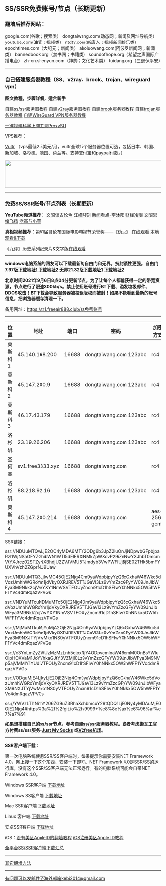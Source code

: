 ## SS/SSR免费账号/节点（长期更新）

### 翻墙后推荐网站：

google.com(谷歌；搜索类） dongtaiwang.com(动态网；新闻及网址导航类）  youtube.com(油管；视频类）  ntdtv.com(新唐人；视频新闻娱乐类）    epochtimes.com（大纪元；新闻类）  aboluowang.com(阿波罗新闻网；新闻类） bannedbook.org（禁书网；书籍类）   soundofhope.org（希望之声国际广播电台） zh-cn.shenyun.com（神韵；文化艺术类） tuidang.org（三退保平安）

***

### 自己搭建服务器教程（SS、v2ray、brook、trojan、wireguard vpn） 

**图文教程，步骤详细，适合新手**

[自建ss/ssr服务器教程](https://github.com/Alvin9999/new-pac/wiki/%E8%87%AA%E5%BB%BAss%E6%9C%8D%E5%8A%A1%E5%99%A8%E6%95%99%E7%A8%8B) 
[自建v2ray服务器教程](https://github.com/Alvin9999/new-pac/wiki/%E8%87%AA%E5%BB%BAv2ray%E6%9C%8D%E5%8A%A1%E5%99%A8%E6%95%99%E7%A8%8B) 
[自建brook服务器教程](https://github.com/Alvin9999/new-pac/wiki/%E8%87%AA%E5%BB%BAbrook%E6%9C%8D%E5%8A%A1%E5%99%A8%E6%95%99%E7%A8%8B) 
[自建trojan服务器教程](https://github.com/Alvin9999/new-pac/wiki/%E8%87%AA%E5%BB%BAtrojan%E6%9C%8D%E5%8A%A1%E5%99%A8%E6%95%99%E7%A8%8B) 
[自建WireGuard VPN服务器教程](https://github.com/Alvin9999/new-pac/wiki/%E8%87%AA%E5%BB%BAWireGuard-VPN%E6%9C%8D%E5%8A%A1%E5%99%A8%E6%95%99%E7%A8%8B) 

[一键搭建科学上网工具ProxySU](https://github.com/Alvin9999/new-pac/wiki/%E4%B8%80%E9%94%AE%E6%90%AD%E5%BB%BA%E7%A7%91%E5%AD%A6%E4%B8%8A%E7%BD%91%E5%B7%A5%E5%85%B7ProxySU)

VPS推荐：

[Vultr](https://www.vultr.com/?ref=7048874) （vps最低2.5美元/月，vultr全球17个服务器位置可选，包括日本、韩国、新加坡、洛杉矶、德国、荷兰等。支持支付宝和paypal付款。）

<a href="https://www.vultr.com/?ref=7048874"><img src="https://www.vultr.com/media/banners/banner_728x90.png" width="728" height="90"></a>

***

### 免费SS/SSR账号/节点列表（长期更新）

**YouTube频道推荐**： [文昭谈古论今](https://www.youtube.com/channel/UCtAIPjABiQD3qjlEl1T5VpA/featured)   [江峰时刻](https://www.youtube.com/channel/UCa6ERCDt3GzkvLye32ar89w/videos)  [新闻看点-李沐阳](https://www.youtube.com/channel/UCPMqbkR35zZV1ysWGXJPW-w/videos)   [财经冷眼](https://www.youtube.com/c/%E8%B4%A2%E7%BB%8F%E5%86%B7%E7%9C%BC/videos) [文昭思绪飞扬](https://www.youtube.com/channel/UCTu_hTaVf3DJMpMIyOAq2Ew/videos) [老高与小茉](https://www.youtube.com/channel/UCMUnInmOkrWN4gof9KlhNmQ/videos) 

**真相视频推荐**：第51届哥伦布国际电影电视节荣誉奖——《伪火》  [在线观看](http://cn.ntdtv.com/gb/2014/01/07/a24016.html)  [本地观看&下载](http://video1.freeair777.club/%E4%BC%AA%E7%81%AB.mp4)

《九评》历史系列纪录片&文字版[在线观看](https://www.tuidang.org/9ping/)

***

**windows电脑系统的网友可以下载最新的自由门和无界，抗封锁性更强。自由门7.97版[下载地址1](https://tr101.free4444.xyz/fg797p.zip) [下载地址2](https://tr71.free4444.xyz/fg797p.zip) 无界21.32版[下载地址1](https://tr101.free4444.xyz/u2132.exe) [下载地址2](https://tr71.free4444.xyz/u2132.exe)**


**北京时间2021年9月6日8点04分更新节点。为了让每个人都能获得一定的带宽资源，节点进行了限速300kb/s。禁止使用账号进行BT下载、滥发垃圾邮件、DDOS攻击！BT下载会导致服务器被投诉版权而被封！如果不能看到最新的账号信息，把浏览器缓存清理一下。**

备用网址：https://tr1.freeair888.club/ss免费账号 

***

<table id="tablepress-1">
<thead>
<tr>
<th>位置</th>
<th>地址</th>
<th>端口</th>
<th>密码</th>
<th>加密方式</th>
<th>协议</th>
<th>混淆</th>
</tr>
</thead>
<tbody>
<tr>
<td>莫斯科1</td>
<td>45.140.168.200</td>
<td>16688</td>
<td>dongtaiwang.com&nbsp;123abc</td>
<td>rc4</td>
<td>origin</td>
<td>plain</td>
</tr>
<tr>
<td>莫斯科2</td>
<td>45.147.200.9</td>
<td>16688</td>
<td>dongtaiwang.com&nbsp;123abc</td>
<td>rc4</td>
<td>origin</td>
<td>plain</td>
</tr>
<tr>
<td>莫斯科3</td>
<td>46.17.43.179</td>
<td>16688</td>
<td>dongtaiwang.com&nbsp;123abc</td>
<td>rc4</td>
<td>origin</td>
<td>plain</td>
</tr>
<tr>
<td>洛杉矶</td>
<td>23.19.26.206</td>
<td>16688</td>
<td>dongtaiwang.com&nbsp;123abc</td>
<td>rc4</td>
<td>origin</td>
<td>plain</td>
</tr>
<tr>
<td>圣何塞</td>
<td>sv1.free3333.xyz</td>
<td>16688</td>
<td>dongtaiwang.com</td>
<td>rc4</td>
<td>origin</td>
<td>plain</td>
</tr>
<tr>
<td>洛杉矶</td>
<td>88.218.92.16</td>
<td>16688</td>
<td>dongtaiwang.com&nbsp;123abc</td>
<td>rc4</td>
<td>origin</td>
<td>plain</td>
</tr>
<tr>
<td>莫斯科4</td>
<td>45.147.200.214</td>
<td>16688</td>
<td>dongtaiwang.com</td>
<td>aes-256-gcm</td>
<td></td>
<td></td>
</tr>
</tbody>
</table>

SSR链接：

ssr://NDUuMTQwLjE2OC4yMDA6MTY2ODg6b3JpZ2luOnJjNDpwbGFpbjpaRzl1WjNSaGFYZGhibWN1WTI5dElERXlNMkZpWXcvP29iZnNwYXJhbT0mcmVtYXJrcz02STZyNXBhdjU2ZVJVMU5TJmdyb3VwPWFIUjBjSE02THk5bmFYUXVhVzh2ZGprNU9Uaw

ssr://NDUuMTQ3LjIwMC45OjE2Njg4Om9yaWdpbjpyYzQ6cGxhaW46Wkc5dVozUmhhWGRoYm1jdVkyOXRJREV5TTJGaVl3Lz9vYmZzcGFyYW09JnJlbWFya3M9Nkk2cjVwYXY1NmVSVTFOUyZncm91cD1hSFIwY0hNNkx5OW5hWFF1YVc4dmRqazVPVGs

ssr://NDYuMTcuNDMuMTc5OjE2Njg4Om9yaWdpbjpyYzQ6cGxhaW46Wkc5dVozUmhhWGRoYm1jdVkyOXRJREV5TTJGaVl3Lz9vYmZzcGFyYW09JnJlbWFya3M9Nkk2cjVwYXY1NmVSVTFOUyZncm91cD1hSFIwY0hNNkx5OW5hWFF1YVc4dmRqazVPVGs

ssr://MjMuMTkuMjYuMjA2OjE2Njg4Om9yaWdpbjpyYzQ6cGxhaW46Wkc5dVozUmhhWGRoYm1jdVkyOXRJREV5TTJGaVl3Lz9vYmZzcGFyYW09JnJlbWFya3M9NXJTYjVwMko1NS0yVTFOUyZncm91cD1hSFIwY0hNNkx5OW5hWFF1YVc4dmRqazVPVGs

ssr://c3YxLmZyZWUzMzMzLnh5ejoxNjY4ODpvcmlnaW46cmM0OnBsYWluOlpHOXVaM1JoYVhkaGJtY3VZMjl0Lz9vYmZzcGFyYW09JnJlbWFya3M9NVp5ajVMMlY1YUdlVTFOUyZncm91cD1hSFIwY0hNNkx5OW5hWFF1YVc4dmRqazVPVGs

ssr://ODguMjE4LjkyLjE2OjE2Njg4Om9yaWdpbjpyYzQ6cGxhaW46Wkc5dVozUmhhWGRoYm1jdVkyOXRJREV5TTJGaVl3Lz9vYmZzcGFyYW09JnJlbWFya3M9NXJTYjVwMko1NS0yVTFOUyZncm91cD1hSFIwY0hNNkx5OW5hWFF1YVc4dmRqazVPVGs

ss://YWVzLTI1Ni1nY206ZG9uZ3RhaXdhbmcuY29tQDQ1LjE0Ny4yMDAuMjE0OjE2Njg4#https%3a%2f%2fgit.io%2fv9999+%e8%8e%ab%e6%96%af%e7%a7%91

**如果想搭建自己的ss/ssr节点，参考[自建ss/ssr服务器教程](https://github.com/Alvin9999/new-pac/wiki/%E8%87%AA%E5%BB%BAss%E6%9C%8D%E5%8A%A1%E5%99%A8%E6%95%99%E7%A8%8B)。或者考虑搬瓦工官方付费ss/ssr服务-[Just My Socks](https://github.com/Alvin9999/new-pac/wiki/Just-My-Socks) 或[V2free机场](https://github.com/Alvin9999/new-pac/wiki/V2free%E6%9C%BA%E5%9C%BA)。**

***


**SSR客户端下载：**

第一次电脑系统使用SSR/SS客户端时，如果提示你需要安装NET Framework 4.0，网上搜一下这个东西，安装一下即可。NET Framework 4.0是SSR/SS的运行库，没有这个SSR/SS客户端无法正常运行。有的电脑系统可能会自带NET Framework 4.0。

Windows SSR客户端 [下载地址](https://github.com/shadowsocksr-backup/shadowsocksr-csharp/releases) 

Windows SS客户端 [下载地址](https://github.com/shadowsocks/shadowsocks-windows/releases) 

Mac SSR客户端 [下载地址](https://github.com/shadowsocksr-backup/ShadowsocksX-NG/releases) 

Linux 客户端 [下载地址](http://www.mediafire.com/folder/xag0zy318a5tt/Linux) 

安卓SSR客户端 [下载地址](https://github.com/shadowsocksr-backup/shadowsocksr-android/releases/download/3.4.0.8/shadowsocksr-release.apk) 

iOS：[没有美区AppleID的翻墙教程](https://github.com/Alvin9999/new-pac/wiki/%E8%8B%B9%E6%9E%9C%E6%89%8B%E6%9C%BA%E7%BF%BB%E5%A2%99%E8%BD%AF%E4%BB%B6) [iOS注册美区Apple ID教程](https://github.com/Alvin9999/new-pac/wiki/iOS%E6%B3%A8%E5%86%8C%E7%BE%8E%E5%8C%BAApple-ID%E6%95%99%E7%A8%8B) 

[全平台SS/SSR客户端下载汇总](http://www.mediafire.com/folder/sfqz8bmodqdx5/shadowsocks相关客户端)

***

[其它翻墙方法](https://github.com/Alvin9999/new-pac/wiki/)

***

有问题可以发邮件至海外邮箱kebi2014@gmail.com